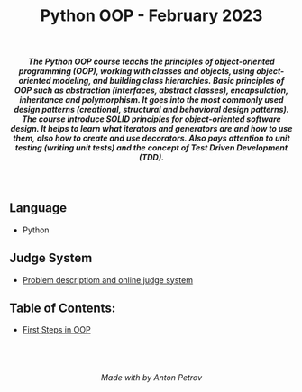 <h1 align="center">
Python OOP - February 2023
</h1>

<br/>

<h5 align="center">
The Python OOP course teachs the principles of object-oriented programming (OOP), working with classes and objects, using object-oriented modeling, and building class hierarchies. Basic principles of OOP such as abstraction (interfaces, abstract classes), encapsulation, inheritance and polymorphism. It goes into the most commonly used design patterns (creational, structural and behavioral design patterns). The course introduce SOLID principles for object-oriented software design. It helps to learn what iterators and generators are and how to use them, also how to create and use decorators. Also pays attention to unit testing (writing unit tests) and the concept of Test Driven Development (TDD).
</h5>

<br/>

## Language

- Python

## Judge System

- [Problem descriptiom and online judge system](https://judge.softuni.org/Contests#!/List/ByCategory/198/Python-OOP)

## Table of Contents:

- [First Steps in OOP](https://github.com/tonytech83/Python-OOP/tree/main/01_First_Steps_in_OOP_Lab)

<br/>
<br/>

<h6 align="center"> Made with by Anton Petrov </h6>
